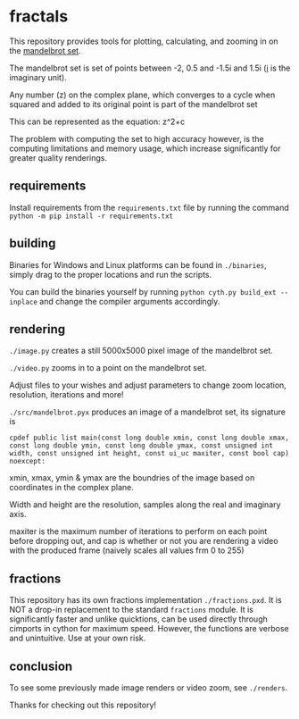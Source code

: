 # fractals

This repository provides tools for plotting, calculating, and zooming in on the [mandelbrot set](https://en.wikipedia.org/wiki/Mandelbrot_set).

The mandelbrot set is set of points between -2, 0.5 and -1.5i and 1.5i ([i](https://en.wikipedia.org/wiki/Imaginary_number) is the imaginary unit).

Any number (z) on the complex plane, which converges to a cycle when squared and added to its original point is part of the mandelbrot set

This can be represented as the equation: z^2+c

The problem with computing the set to high accuracy however, is the computing limitations and memory usage, which increase significantly for greater quality renderings.

## requirements

Install requirements from  the `requirements.txt` file by running the command `python -m pip install -r requirements.txt`

## building

Binaries for Windows and Linux platforms can be found in `./binaries`, simply drag to the proper locations and run the scripts.

You can build the binaries yourself by running `python cyth.py build_ext --inplace` and change the compiler arguments accordingly.

## rendering

`./image.py` creates a still 5000x5000 pixel image of the mandelbrot set.

`./video.py` zooms in to a point on the mandelbrot set.

Adjust files to your wishes and adjust parameters to change zoom location, resolution, iterations and more!

`./src/mandelbrot.pyx` produces an image of a mandelbrot set, its signature is 

`cpdef public list main(const long double xmin, const long double xmax, const long double ymin, const long double ymax, const unsigned int width, const unsigned int height, const ui_uc maxiter, const bool cap) noexcept:
`

xmin, xmax, ymin & ymax are the boundries of the image based on coordinates in the complex plane.

Width and height are the resolution, samples along the real and imaginary axis.

maxiter is the maximum number of iterations to perform on each point before dropping out, and cap is whether or not you are rendering a video with the produced frame (naively scales all values frm 0 to 255)

## fractions

This repository has its own fractions implementation `./fractions.pxd`. It is NOT a drop-in replacement to the standard `fractions` module. It is significantly faster and unlike quicktions, can be used directly through cimports in cython for maximum speed. However, the functions are verbose and unintuitive. Use at your own risk.

## conclusion

To see some previously made image renders or video zoom, see `./renders`.


Thanks for checking out this repository!
